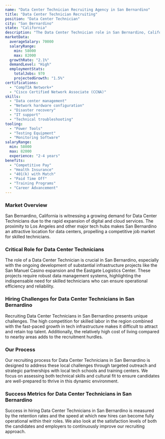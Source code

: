```yaml
---
name: "Data Center Technician Recruiting Agency in San Bernardino"
title: "Data Center Technician Recruiting"
position: "Data Center Technician"
city: "San Bernardino"
state: "California"
description: "The Data Center Technician role in San Bernardino, California is responsible for maintaining and operating the equipment and systems in data centers along with troubleshooting and ensuring uptime."
marketData:
  averageSalary: 70000
  salaryRange:
    min: 58000
    max: 82000
  growthRate: "2.1%"
  demandLevel: "High"
  employmentStats:
    totalJobs: 970
    projectedGrowth: "1.5%"
certifications:
  - "CompTIA Network+"
  - "Cisco Certified Network Associate (CCNA)"
skills:
  - "Data center management"
  - "Network hardware configuration"
  - "Disaster recovery"
  - "IT support"
  - "Technical troubleshooting"
tooling:
  - "Power Tools"
  - "Testing Equipment"
  - "Monitoring Software"
salaryRange:
  min: 58000
  max: 82000
  experience: "2-4 years"
benefits:
  - "Competitive Pay"
  - "Health Insurance"
  - "401(k) with Match"
  - "Paid Time Off"
  - "Training Programs"
  - "Career Advancement"
---
```


### Market Overview
San Bernardino, California is witnessing a growing demand for Data Center Technicians due to the rapid expansion of digital and cloud services. The proximity to Los Angeles and other major tech hubs makes San Bernardino an attractive location for data centers, propelling a competitive job market for skilled technicians.

### Critical Role for Data Center Technicians
The role of a Data Center Technician is crucial in San Bernardino, especially with the ongoing development of substantial infrastructure projects like the San Manuel Casino expansion and the Eastgate Logistics Center. These projects require robust data management systems, highlighting the indispensable need for skilled technicians who can ensure operational efficiency and reliability.

### Hiring Challenges for Data Center Technicians in San Bernardino
Recruiting Data Center Technicians in San Bernardino presents unique challenges. The high competition for skilled labor in the region combined with the fast-paced growth in tech infrastructure makes it difficult to attract and retain top talent. Additionally, the relatively high cost of living compared to nearby areas adds to the recruitment hurdles.

### Our Process
Our recruiting process for Data Center Technicians in San Bernardino is designed to address these local challenges through targeted outreach and strategic partnerships with local tech schools and training centers. We focus on assessing both technical skills and cultural fit to ensure candidates are well-prepared to thrive in this dynamic environment.

### Success Metrics for Data Center Technicians in San Bernardino
Success in hiring Data Center Technicians in San Bernardino is measured by the retention rates and the speed at which new hires can become fully operational within their roles. We also look at the satisfaction levels of both the candidates and employers to continuously improve our recruiting approach.